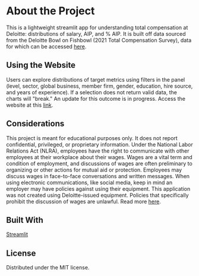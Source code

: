 # About the Project

This is a lightweight streamlit app for understanding total compensation at Deloitte: distributions of salary, AIP, and % AIP. It is built off data sourced from the Deloitte Bowl on Fishbowl (2021 Total Compensation Survey), data for which can be accessed [here](https://docs.google.com/spreadsheets/d/1HfsaGWobDNaqua6wlQfqB0SOQYrJA5s0xMz7eZDSIrE/edit#gid=1369497600). 

## Using the Website
Users can explore distributions of target metrics using filters in the panel (level, sector, global business, member firm, gender, education, hire source, and years of experience). If a selection does not return valid data, the charts will "break." An update for this outcome is in progress. Access the website at this [link](https://share.streamlit.io/salary-exploration-fishbowl/total-comp-app/main/app.py).

## Considerations 
This project is meant for educational purposes only. It does not report confidential, privileged, or proprietary information. Under the National Labor Relations Act (NLRA), employees have the right to communicate with other employees at their workplace about their wages.  Wages are a vital term and condition of employment, and discussions of wages are often preliminary to organizing or other actions for mutual aid or protection. Employees may discuss wages in face-to-face conversations and written messages.  When using electronic communications, like social media, keep in mind an employer may have policies against using their equipment. This application was not created using Deloitte-issued equipment. Policies that specifically prohibit the discussion of wages are unlawful. Read more [here](https://www.nlrb.gov/about-nlrb/rights-we-protect/your-rights/your-rights-to-discuss-wages#:~:text=Under%20the%20National%20Labor%20Relations,for%20mutual%20aid%20or%20protection.). 

## Built With
[Streamlit](https://streamlit.io/)

## License
Distributed under the MIT license. 
